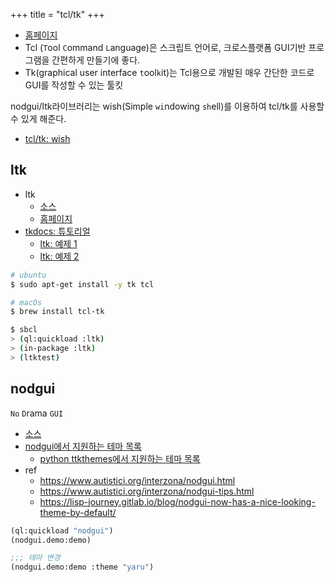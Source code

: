 +++
title = "tcl/tk"
+++

- [홈페이지](https://www.tcl.tk/)
- Tcl (`T`ool `C`ommand `L`anguage)은 스크립트 언어로, 크로스플랫폼 GUI기반 프로그램을 간편하게 만들기에 좋다.
- Tk(graphical user interface `t`ool`k`it)는 Tcl용으로 개발된 매우 간단한 코드로 GUI를 작성할 수 있는 툴킷

nodgui/ltk라이브러리는 wish(Simple `wi`ndowing `sh`ell)를 이용하여 tcl/tk를 사용할 수 있게 해준다.

- [tcl/tk: wish](https://www.tcl.tk/man/tcl/UserCmd/wish.html)


## ltk

- ltk
  - [소스](https://github.com/herth/ltk)
  - [홈페이지](http://www.peter-herth.de/ltk/)
- [tkdocs: 튜토리얼](https://tkdocs.com/tutorial/index.html)
  - [ltk: 예제 1](https://peterlane.codeberg.page/ltk-examples/)
  - [ltk: 예제 2](https://peterlane.codeberg.page/ltk-plotchart/)


``` zsh
# ubuntu
$ sudo apt-get install -y tk tcl

# macOs
$ brew install tcl-tk

$ sbcl
> (ql:quickload :ltk)
> (in-package :ltk)
> (ltktest)
```

## nodgui

`No` `D`rama `GUI`

- [소스](https://codeberg.org/cage/nodgui)
- [nodgui에서 지원하는 테마 목록](https://codeberg.org/cage/nodgui/src/branch/master/themes)
  - [python ttkthemes에서 지원하는 테마 목록](https://ttkthemes.readthedocs.io/en/latest/themes.html)
- ref
  - <https://www.autistici.org/interzona/nodgui.html>
  - <https://www.autistici.org/interzona/nodgui-tips.html>
  - <https://lisp-journey.gitlab.io/blog/nodgui-now-has-a-nice-looking-theme-by-default/>

``` lisp
(ql:quickload "nodgui")
(nodgui.demo:demo)

;;; 테마 변경
(nodgui.demo:demo :theme "yaru")
```

